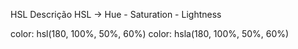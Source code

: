 HSL
Descrição
HSL → Hue - Saturation - Lightness

color: hsl(180, 100%, 50%, 60%)
color: hsla(180, 100%, 50%, 60%)